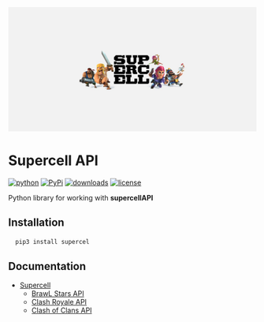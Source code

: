 ![Supercell](./logo.jpg?raw=true)

# Supercell API
[![python](https://img.shields.io/pypi/pyversions/supercell-step?color=blue&style=for-the-badge)](https://pypi.org/project/supercel/) 
[![PyPi](https://img.shields.io/pypi/v/supercel?color=blue&style=for-the-badge)](https://pypi.org/project/supercel/)
[![downloads](https://img.shields.io/pypi/dm/supercel?style=for-the-badge)](https://pypi.org/project/supercel/)
[![license](https://img.shields.io/github/license/Rollylni/supercell?color=aqua&style=for-the-badge)](https://pypi.org/project/supercel/)

Python library for working with **supercellAPI**

## Installation
```sh
  pip3 install supercel
```

## Documentation
  * [Supercell](https://supercell.com)
    * [BrawL Stars API](./docs/brawlstars.md)
    * [Clash Royale API](./docs/clashroyale.md)
    * [Clash of Clans API](./docs/clashofclans.md) 